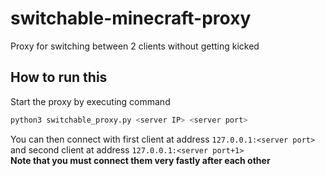 # switchable-minecraft-proxy
Proxy for switching between 2 clients without getting kicked

## How to run this  
Start the proxy by executing command
```bash
python3 switchable_proxy.py <server IP> <server port>
```

You can then connect with first client at address `127.0.0.1:<server port>` and second client at address `127.0.0.1:<server port+1>`  
**Note that you must connect them very fastly after each other**
